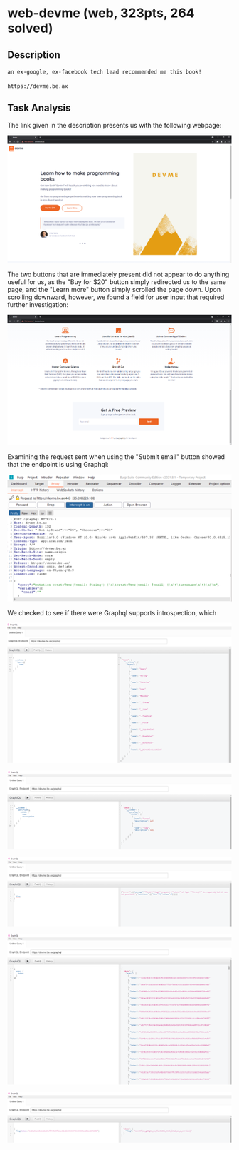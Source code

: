 # web-devme (web, 323pts, 264 solved)

## Description

```
an ex-google, ex-facebook tech lead recommended me this book!

https://devme.be.ax
```

## Task Analysis
The link given in the description presents us with the following webpage:

![Intro](/corCTF-2021/web-devme/screenshots/siteintro.PNG)

The two buttons that are immediately present did not appear to do anything useful for us, as the "Buy for $20" button simply redirected us to the same page, and the "Learn more" button simply scrolled the page down. Upon scrolling downward, however, we found a field for user input that required further investigation: 

![User Input](/corCTF-2021/web-devme/screenshots/userinput.PNG)

Examining the request sent when using the "Submit email" button showed that the endpoint is using Graphql:

![Find Graphql](/corCTF-2021/web-devme/screenshots/burpfindgraphql.PNG)

We checked to see if there were 
Graphql supports introspection, which 

![Introspection](/corCTF-2021/web-devme/screenshots/introspection1.PNG)

![Query types](/corCTF-2021/web-devme/screenshots/query_query_types.PNG)

![Token_Required](/corCTF-2021/web-devme/screenshots/flag_requires_token.PNG)

![Token](/corCTF-2021/web-devme/screenshots/query_token.PNG)

![Flag](/corCTF-2021/web-devme/screenshots/foundflag.PNG)
